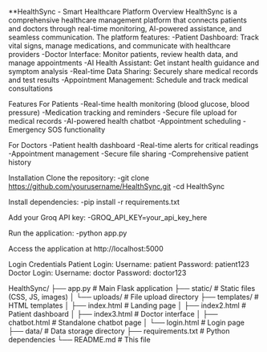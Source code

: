 **HealthSync - Smart Healthcare Platform
Overview
 HealthSync is a comprehensive healthcare management platform that connects patients and doctors through real-time monitoring, AI-powered assistance, and seamless communication. 
 The platform features:
    -Patient Dashboard: Track vital signs, manage medications, and communicate with healthcare providers
    -Doctor Interface: Monitor patients, review health data, and manage appointments
    -AI Health Assistant: Get instant health guidance and symptom analysis
    -Real-time Data Sharing: Securely share medical records and test results
    -Appointment Management: Schedule and track medical consultations

Features
 For Patients
  -Real-time health monitoring (blood glucose, blood pressure)
  -Medication tracking and reminders
  -Secure file upload for medical records
  -AI-powered health chatbot
  -Appointment scheduling
  -Emergency SOS functionality

 For Doctors
  -Patient health dashboard
  -Real-time alerts for critical readings
  -Appointment management
  -Secure file sharing
  -Comprehensive patient history

Installation
  Clone the repository:
      -git clone https://github.com/yourusername/HealthSync.git
      -cd HealthSync

  Install dependencies:
      -pip install -r requirements.txt
  
  Add your Groq API key:
      -GROQ_API_KEY=your_api_key_here
  
  Run the application:
      -python app.py

Access the application at http://localhost:5000

Login Credentials
 Patient Login:
   Username: patient
   Password: patient123
 Doctor Login:
   Username: doctor
   Password: doctor123

HealthSync/
├── app.py                # Main Flask application
├── static/               # Static files (CSS, JS, images)
│   └── uploads/          # File upload directory
├── templates/            # HTML templates
│   ├── index.html        # Landing page
│   ├── index2.html       # Patient dashboard
│   ├── index3.html       # Doctor interface
│   ├── chatbot.html      # Standalone chatbot page
│   └── login.html        # Login page
├── data/                 # Data storage directory
├── requirements.txt      # Python dependencies
└── README.md             # This file  
